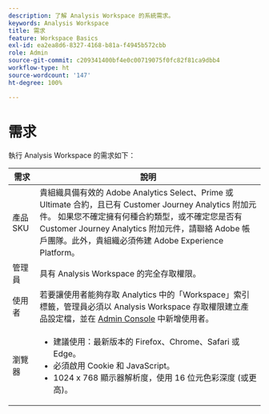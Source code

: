 ```yaml
---
description: 了解 Analysis Workspace 的系統需求。
keywords: Analysis Workspace
title: 需求
feature: Workspace Basics
exl-id: ea2ea8d6-8327-4168-b81a-f4945b572cbb
role: Admin
source-git-commit: c209341400bf4e0c00719075f0fc82f81ca9dbb4
workflow-type: ht
source-wordcount: '147'
ht-degree: 100%

---
```


# 需求

執行 Analysis Workspace 的需求如下：

| 需求 | 說明 |
|--- |--- |
| 產品 SKU | 貴組織具備有效的 Adobe Analytics Select、Prime 或 Ultimate 合約，且已有 Customer Journey Analytics 附加元件。 如果您不確定擁有何種合約類型，或不確定您是否有 Customer Journey Analytics 附加元件，請聯絡 Adobe 帳戶團隊。此外，貴組織必須佈建 Adobe Experience Platform。 |
| 管理員 | 具有 Analysis Workspace 的完全存取權限。 |
| 使用者 | 若要讓使用者能夠存取 Analytics 中的「Workspace」索引標籤，管理員必須以 Analysis Workspace 存取權限建立產品設定檔，並在 [Admin Console](/help/technotes/access-control.md) 中新增使用者。 |
| 瀏覽器 | <ul><li>建議使用：最新版本的 Firefox、Chrome、Safari 或 Edge。</li><li>必須啟用 Cookie 和 JavaScript。</li><li>1024 x 768 顯示器解析度，使用 16 位元色彩深度 (或更高)。</li></ul> |
